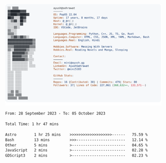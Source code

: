 <a href="https://github.com/AyushSehrawat/AyushSehrawat">
  <picture>
    <source media="(prefers-color-scheme: dark)" srcset="https://raw.githubusercontent.com/AyushSehrawat/AyushSehrawat/main/dark_mode.svg">
    <img alt="Andrew Grant's GitHub Profile README" src="https://raw.githubusercontent.com/AyushSehrawat/AyushSehrawat/main/light_mode.svg">
  </picture>
</a>

<!--START_SECTION:waka-->

```txt
From: 28 September 2023 - To: 05 October 2023

Total Time: 1 hr 47 mins

Astro        1 hr 25 mins    >>>>>>>>>>>>>>>>>>>------   75.59 %
Bash         13 mins         >>>----------------------   12.14 %
Other        5 mins          >------------------------   04.65 %
JavaScript   2 mins          >------------------------   02.28 %
GDScript3    2 mins          >------------------------   02.23 %
```

<!--END_SECTION:waka-->

